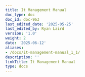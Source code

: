 ```yaml
---
title: It Management Manual
doc_type: doc
doc_id: doc-963
last_edited_date: '2025-05-25'
last_edited_by: Ryan Laird
version: '1.0'
weight: 2
date: '2025-06-12'
aliases:
- /docs/it-management-manual_1_1/
description: ''
linkTitle: It Management Manual
type: docs
---
```


<!-- Unsupported block type: table_of_contents -->

<!-- Unsupported block type: unsupported -->
